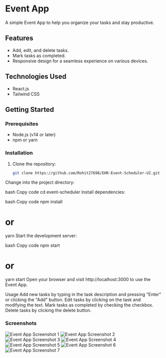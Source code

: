 # Event App

A simple Event App to help you organize your tasks and stay productive.

## Features

- Add, edit, and delete tasks.
- Mark tasks as completed.
- Responsive design for a seamless experience on various devices.

## Technologies Used

- React.js
- Tailwind CSS

## Getting Started

### Prerequisites

- Node.js (v14 or later)
- npm or yarn

### Installation

1. Clone the repository:

   ```bash
   git clone https://github.com/Rohit27698/EHR-Event-Scheduler-UI.git
Change into the project directory:

bash
Copy code
cd event-scheduler
Install dependencies:

bash
Copy code
npm install
# or
yarn
Start the development server:

bash
Copy code
npm start
# or
yarn start
Open your browser and visit http://localhost:3000 to use the Event App.

Usage
Add new tasks by typing in the task description and pressing "Enter" or clicking the "Add" button.
Edit tasks by clicking on the task and modifying the text.
Mark tasks as completed by checking the checkbox.
Delete tasks by clicking the delete button.
  
### Screenshots

![Event App Screenshot 1](./image/image%20(1).png)
![Event App Screenshot 2](./image/image%20(2).png)
![Event App Screenshot 3](./image/image%20(3).png)
![Event App Screenshot 4](./image/image%20(4).png)
![Event App Screenshot 5](./image/image%20(5).png)
![Event App Screenshot 6](./image/image%20(6).png)
![Event App Screenshot 7](./image/image%20(7).png)


